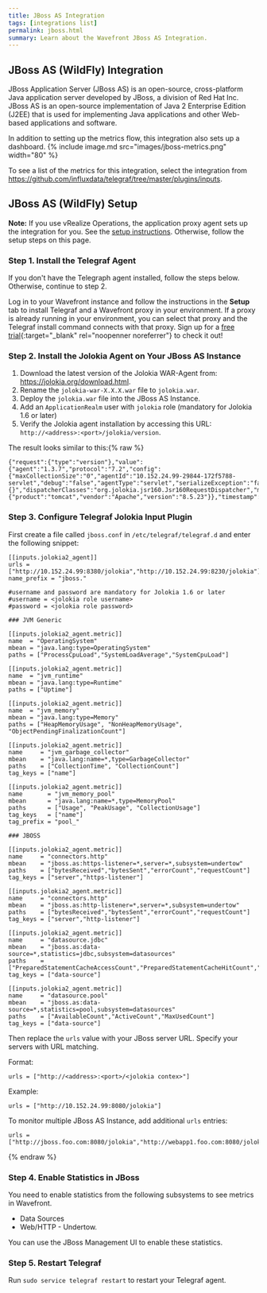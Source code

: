 ```yaml
---
title: JBoss AS Integration
tags: [integrations list]
permalink: jboss.html
summary: Learn about the Wavefront JBoss AS Integration.
---
```

## JBoss AS (WildFly) Integration

JBoss Application Server (JBoss AS) is an open-source, cross-platform Java application server developed by JBoss, a division of Red Hat Inc. JBoss AS is an open-source implementation of Java 2 Enterprise Edition (J2EE) that is used for implementing Java applications and other Web-based applications and software.

In addition to setting up the metrics flow, this integration also sets up a dashboard.
{% include image.md src="images/jboss-metrics.png" width="80" %}



To see a list of the metrics for this integration, select the integration from <https://github.com/influxdata/telegraf/tree/master/plugins/inputs>.
## JBoss AS (WildFly) Setup



**Note:** If you use vRealize Operations, the application proxy agent sets up the integration for you. See the [setup instructions](http://YOUR_CLUSTER.wavefront.com/integration/vrops/setup). Otherwise, follow the setup steps on this page.

### Step 1. Install the Telegraf Agent

If you don't have the Telegraph agent installed, follow the steps below. Otherwise, continue to step 2.

Log in to your Wavefront instance and follow the instructions in the **Setup** tab to install Telegraf and a Wavefront proxy in your environment. If a proxy is already running in your environment, you can select that proxy and the Telegraf install command connects with that proxy. Sign up for a [free trial](http://wavefront.com/sign-up/?utm_source=docs.vmware.com&utm_medium=referral&utm_campaign=docs-front-page){:target="_blank" rel="noopenner noreferrer"} to check it out!

### Step 2. Install the Jolokia Agent on Your JBoss AS Instance

1. Download the latest version of the Jolokia WAR-Agent from: https://jolokia.org/download.html.
2. Rename the `jolokia-war-X.X.X.war` file to `jolokia.war`.
3. Deploy the `jolokia.war` file into the JBoss AS Instance.
4. Add an `ApplicationRealm` user with `jolokia` role (mandatory for Jolokia 1.6 or later)
5. Verify the Jolokia agent installation by accessing this URL: `http://<address>:<port>/jolokia/version`.

The result looks similar to this:{% raw %}
```
{"request":{"type":"version"},"value":{"agent":"1.3.7","protocol":"7.2","config":{"maxCollectionSize":"0","agentId":"10.152.24.99-29844-172f5788-servlet","debug":"false","agentType":"servlet","serializeException":"false","detectorOptions":"{}","dispatcherClasses":"org.jolokia.jsr160.Jsr160RequestDispatcher","maxDepth":"15","discoveryEnabled":"false","canonicalNaming":"true","historyMaxEntries":"10","includeStackTrace":"true","maxObjects":"0","debugMaxEntries":"100"},"info":{"product":"tomcat","vendor":"Apache","version":"8.5.23"}},"timestamp":1509955465,"status":200}
```

### Step 3. Configure Telegraf Jolokia Input Plugin

First create a file called `jboss.conf` in `/etc/telegraf/telegraf.d` and enter the following snippet:

```
[[inputs.jolokia2_agent]]
urls = ["http://10.152.24.99:8380/jolokia","http://10.152.24.99:8230/jolokia"]
name_prefix = "jboss."

#username and password are mandatory for Jolokia 1.6 or later
#username = <jolokia role username>
#password = <jolokia role password>

### JVM Generic

[[inputs.jolokia2_agent.metric]]
name  = "OperatingSystem"
mbean = "java.lang:type=OperatingSystem"
paths = ["ProcessCpuLoad","SystemLoadAverage","SystemCpuLoad"]

[[inputs.jolokia2_agent.metric]]
name  = "jvm_runtime"
mbean = "java.lang:type=Runtime"
paths = ["Uptime"]

[[inputs.jolokia2_agent.metric]]
name  = "jvm_memory"
mbean = "java.lang:type=Memory"
paths = ["HeapMemoryUsage", "NonHeapMemoryUsage", "ObjectPendingFinalizationCount"]

[[inputs.jolokia2_agent.metric]]
name     = "jvm_garbage_collector"
mbean    = "java.lang:name=*,type=GarbageCollector"
paths    = ["CollectionTime", "CollectionCount"]
tag_keys = ["name"]

[[inputs.jolokia2_agent.metric]]
name       = "jvm_memory_pool"
mbean      = "java.lang:name=*,type=MemoryPool"
paths      = ["Usage", "PeakUsage", "CollectionUsage"]
tag_keys   = ["name"]
tag_prefix = "pool_"

### JBOSS

[[inputs.jolokia2_agent.metric]]
name     = "connectors.http"
mbean    = "jboss.as:https-listener=*,server=*,subsystem=undertow"
paths    = ["bytesReceived","bytesSent","errorCount","requestCount"]
tag_keys = ["server","https-listener"]

[[inputs.jolokia2_agent.metric]]
name     = "connectors.http"
mbean    = "jboss.as:http-listener=*,server=*,subsystem=undertow"
paths    = ["bytesReceived","bytesSent","errorCount","requestCount"]
tag_keys = ["server","http-listener"]

[[inputs.jolokia2_agent.metric]]
name     = "datasource.jdbc"
mbean    = "jboss.as:data-source=*,statistics=jdbc,subsystem=datasources"
paths    = ["PreparedStatementCacheAccessCount","PreparedStatementCacheHitCount","PreparedStatementCacheMissCount"]
tag_keys = ["data-source"]

[[inputs.jolokia2_agent.metric]]
name     = "datasource.pool"
mbean    = "jboss.as:data-source=*,statistics=pool,subsystem=datasources"
paths    = ["AvailableCount","ActiveCount","MaxUsedCount"]
tag_keys = ["data-source"]
```

Then replace the `urls` value with your JBoss server URL. Specify your servers with URL matching.

Format:
```
urls = ["http://<address>:<port>/<jolokia contex>"]
```
Example:
```
urls = ["http://10.152.24.99:8080/jolokia"]
```

To monitor multiple JBoss AS Instance, add additional `urls` entries:
```
urls = ["http://jboss.foo.com:8080/jolokia","http://webapp1.foo.com:8080/jolokia","http://wbapp2.foo.com:8080/jolokia"]
```
{% endraw %}

### Step 4. Enable Statistics in JBoss

You need to enable statistics from the following subsystems to see metrics in Wavefront. 
* Data Sources
* Web/HTTP - Undertow.

You can use the JBoss Management UI to enable these statistics.

### Step 5. Restart Telegraf

Run `sudo service telegraf restart` to restart your Telegraf agent.

